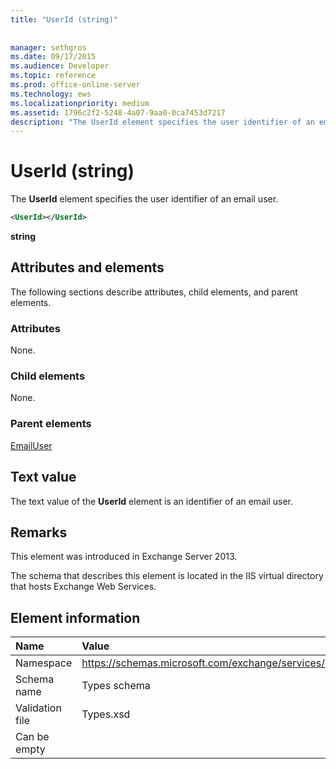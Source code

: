 ```yaml
---
title: "UserId (string)"
 
 
manager: sethgros
ms.date: 09/17/2015
ms.audience: Developer
ms.topic: reference
ms.prod: office-online-server
ms.technology: ews
ms.localizationpriority: medium
ms.assetid: 1796c2f2-5248-4a07-9aa0-0ca7453d7217
description: "The UserId element specifies the user identifier of an email user."
---
```


# UserId (string)

The **UserId** element specifies the user identifier of an email user. 
  
```XML
<UserId></UserId>
```

 **string**
## Attributes and elements

The following sections describe attributes, child elements, and parent elements.
  
### Attributes

None.
  
### Child elements

None.
  
### Parent elements

[EmailUser](emailuser.md)
  
## Text value

The text value of the **UserId** element is an identifier of an email user. 
  
## Remarks

This element was introduced in Exchange Server 2013.
  
The schema that describes this element is located in the IIS virtual directory that hosts Exchange Web Services.
  
## Element information

|**Name**|**Value**|
|:-----|:-----|
|Namespace  <br/> |https://schemas.microsoft.com/exchange/services/2006/types  <br/> |
|Schema name  <br/> |Types schema  <br/> |
|Validation file  <br/> |Types.xsd  <br/> |
|Can be empty  <br/> ||
   

